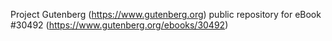 Project Gutenberg (https://www.gutenberg.org) public repository for eBook #30492 (https://www.gutenberg.org/ebooks/30492)

